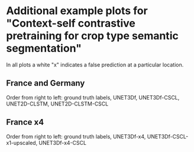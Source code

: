 # Additional example plots for "Context-self contrastive pretraining for crop type semantic segmentation"

In all plots a white "x" indicates a false prediction at a particular location.
## France and Germany
Order from right to left: ground truth labels, UNET3Df, UNET3Df-CSCL,
UNET2D-CLSTM, UNET2D-CLSTM-CSCL

## France x4
Order from right to left: ground truth labels, UNET3Df-x4,
UNET3Df-CSCL-x1-upscaled, UNET3Df-x4-CSCL